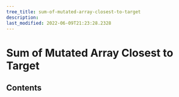 ```yaml
---
tree_title: sum-of-mutated-array-closest-to-target
description: 
last_modified: 2022-06-09T21:23:28.2328
---
```


# Sum of Mutated Array Closest to Target

## Contents
